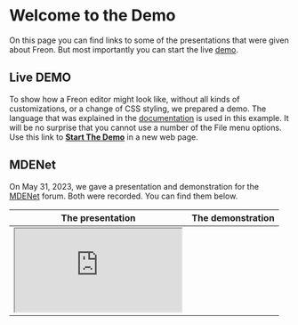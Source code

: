 # Welcome to the Demo

On this page you can find links to some of the presentations that were given about Freon. But most importantly you can start
the live <a href='/DocuProjectDemo?model=ShowCase' target='_blank'>demo</a>.

## Live DEMO

To show how a Freon editor might look like, without all kinds of customizations, or a change of CSS styling, we prepared
a demo. The language that was explained in the [documentation](/Documentation/Overview/Running_Example) is used in this example.
It will be no surprise that you cannot use a number of the File menu options.
Use this link to <a href='/DocuProjectDemo?model=ShowCase' target='_blank'><b>Start The Demo</b></a> in a new web page.

## MDENet

On May 31, 2023, we gave a presentation and demonstration for the <a href="https://mde-network.com/" target="_blank">MDENet</a> forum.
Both were recorded. You can find them below.


| The presentation                                                                                                                               | The demonstration |
|------------------------------------------------------------------------------------------------------------------------------------------------| ----------- |
| <iframe src="https://www.youtube.com/embed/Eb9WGZyL92w" title='The presentation for MDENet, May 2023'/> | <iframe src="https://www.youtube.com/embed/pdQaCfRkgA8" title='The demo for MDENet, May 2023'/> |
